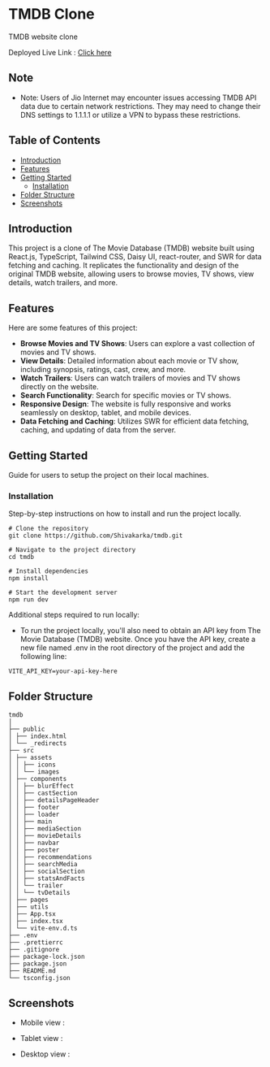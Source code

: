 # TMDB Clone

TMDB website clone

Deployed Live Link : [Click here](https://tmdb-clone-sk.vercel.app/)

## Note

- Note: Users of Jio Internet may encounter issues accessing TMDB API data due to certain network restrictions. They may need to change their DNS settings to 1.1.1.1 or utilize a VPN to bypass these restrictions.

## Table of Contents

- [Introduction](#introduction)
- [Features](#features)
- [Getting Started](#getting-started)
  - [Installation](#installation)
- [Folder Structure](#folder-structure)
- [Screenshots](#screenshots)

## Introduction

This project is a clone of The Movie Database (TMDB) website built using React.js, TypeScript, Tailwind CSS, Daisy UI, react-router, and SWR for data fetching and caching. It replicates the functionality and design of the original TMDB website, allowing users to browse movies, TV shows, view details, watch trailers, and more.

## Features

Here are some features of this project:

- **Browse Movies and TV Shows**: Users can explore a vast collection of movies and TV shows.
- **View Details**: Detailed information about each movie or TV show, including synopsis, ratings, cast, crew, and more.
- **Watch Trailers**: Users can watch trailers of movies and TV shows directly on the website.
- **Search Functionality**: Search for specific movies or TV shows.
- **Responsive Design**: The website is fully responsive and works seamlessly on desktop, tablet, and mobile devices.
- **Data Fetching and Caching**: Utilizes SWR for efficient data fetching, caching, and updating of data from the server.

## Getting Started

Guide for users to setup the project on their local machines.

### Installation

Step-by-step instructions on how to install and run the project locally.

```
# Clone the repository
git clone https://github.com/Shivakarka/tmdb.git

# Navigate to the project directory
cd tmdb

# Install dependencies
npm install

# Start the development server
npm run dev

```

Additional steps required to run locally:

- To run the project locally, you'll also need to obtain an API key from The Movie Database (TMDB) website. Once you have the API key, create a new file named .env in the root directory of the project and add the following line:

```
VITE_API_KEY=your-api-key-here
```

## Folder Structure

```
tmdb
│
├── public
│ ├── index.html
│ └── _redirects
├── src
│ ├── assets
│ │ ├── icons
│ │ └── images
│ ├── components
│ │ ├── blurEffect
│ │ ├── castSection
│ │ ├── detailsPageHeader
│ │ ├── footer
│ │ ├── loader
│ │ ├── main
│ │ ├── mediaSection
│ │ ├── movieDetails
│ │ ├── navbar
│ │ ├── poster
│ │ ├── recommendations
│ │ ├── searchMedia
│ │ ├── socialSection
│ │ ├── statsAndFacts
│ │ └── trailer
│ │ └── tvDetails
│ ├── pages
│ ├── utils
│ ├── App.tsx
│ ├── index.tsx
│ └── vite-env.d.ts
├── .env
├── .prettierrc
├── .gitignore
├── package-lock.json
├── package.json
├── README.md
└── tsconfig.json
```

## Screenshots

- Mobile view :

- Tablet view :

- Desktop view :
